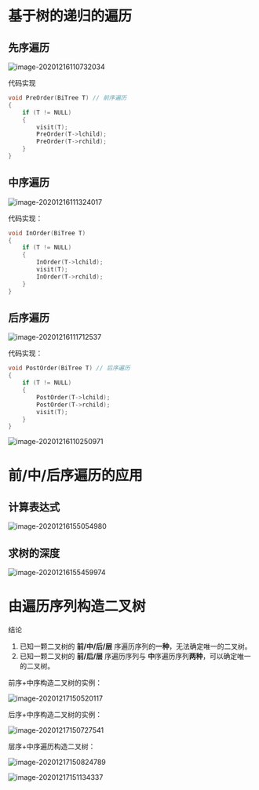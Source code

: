 # 基于树的递归的遍历

## 先序遍历

![image-20201216110732034](https://gitee.com/llillz/images/raw/master/image-20201216110732034.png)



代码实现

```c
void PreOrder(BiTree T) // 前序遍历
{
    if (T != NULL)
    {
        visit(T); 
        PreOrder(T->lchild);
        PreOrder(T->rchild);
    }
}
```



## 中序遍历

![image-20201216111324017](https://gitee.com/llillz/images/raw/master/image-20201216111324017.png)



代码实现：

```c
void InOrder(BiTree T)
{
    if (T != NULL)
    {
        InOrder(T->lchild);
        visit(T);
        InOrder(T->rchild);
    }
}
```



## 后序遍历

![image-20201216111712537](https://gitee.com/llillz/images/raw/master/image-20201216111712537.png)



代码实现：

```c
void PostOrder(BiTree T) // 后序遍历
{
    if (T != NULL)
    {
        PostOrder(T->lchild);
        PostOrder(T->rchild);
        visit(T);
    }
}
```



![image-20201216110250971](C:\Users\luyao\AppData\Roaming\Typora\typora-user-images\image-20201216110250971.png)



# 前/中/后序遍历的应用

## 计算表达式

![image-20201216155054980](https://gitee.com/llillz/images/raw/master/image-20201216155054980.png)



## 求树的深度

![image-20201216155459974](https://gitee.com/llillz/images/raw/master/image-20201216155459974.png)



# 由遍历序列构造二叉树

结论

1.  已知一颗二叉树的 **前/中/后/层** 序遍历序列的**一种**，无法确定唯一的二叉树。
2.  已知一颗二叉树的 **前/后/层** 序遍历序列与 **中**序遍历序列**两种**，可以确定唯一的二叉树。



前序+中序构造二叉树的实例：

![image-20201217150520117](https://gitee.com/llillz/images/raw/master/image-20201217150520117.png)



后序+中序构造二叉树的实例：

![image-20201217150727541](https://gitee.com/llillz/images/raw/master/image-20201217150727541.png)



层序+中序遍历构造二叉树：

![image-20201217150824789](https://gitee.com/llillz/images/raw/master/image-20201217150824789.png)

![image-20201217151134337](https://gitee.com/llillz/images/raw/master/image-20201217151134337.png)